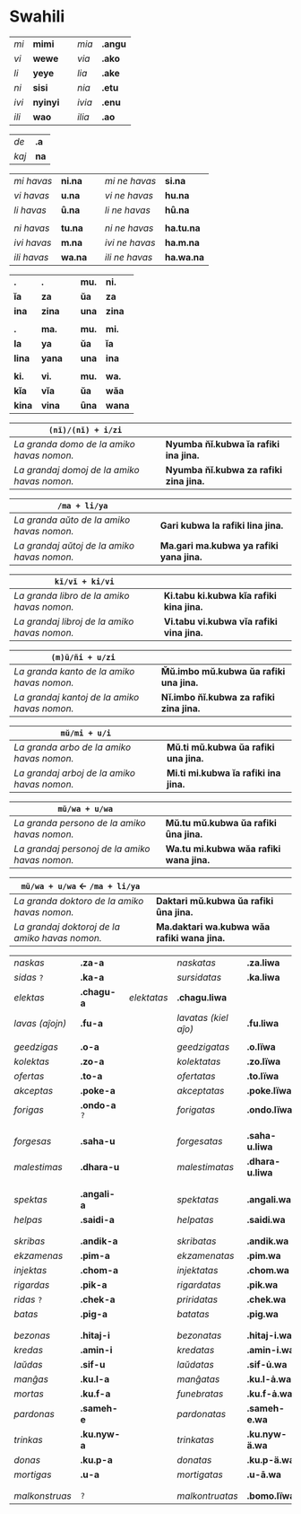 # Swahili

| | | | | |
|-|-|-|-|-|
| *mi* | **mimi** | | *mia* | **.angu** |
| *vi* | **wewe** | | *via* | **.ako** |
| *li* | **yeye** | | *lia* | **.ake** |
| *ni* | **sisi** | | *nia* | **.etu** |
| *ivi* | **nyinyi** | | *ivia* | **.enu** |
| *ili* | **wao** | | *ilia* | **.ao** |

| | |
|-|-|
| *de* | **.a** |
| *kaj* | **na** |

| | | | | |
|-|-|-|-|-|
| *mi havas* | **ni.na** | | *mi ne havas* | **si.na** |
| *vi havas* | **u.na** | | *vi ne havas* | **hu.na** |
| *li havas* | **ȗ.na** | | *li ne havas* | **hȗ.na** |
| | | | | |
| *ni havas* | **tu.na** | | *ni ne havas* | **ha.tu.na** |
| *ivi havas* | **m.na** | | *ivi ne havas* | **ha.m.na** |
| *ili havas* | **wa.na** | | *ili ne havas* | **ha.wa.na** |

| | | | | |
|-|-|-|-|-|
| **.**    | **.**    | | **mu.** | **ni.**  |
| **ĭa**   | **za**   | | **ŭa**  | **za**   |
| **ina**  | **zina** | | **una** | **zina** |
| | | | | |
| **.**    | **ma.**  | | **mu.** | **mi.**  |
| **la**   | **ya**   | | **ŭa**  | **ĭa**   |
| **lina** | **yana** | | **una** | **ina**  |
| | | | | |
| **ki.**  | **vi.**  | | **mu.** | **wa.**  |
| **kĭa**  | **vĭa**  | | **ŭa**  | **wăa**  |
| **kina** | **vina** | | **ȗna** | **wana** |

| `(nĭ)/(nĭ) + i/zi` | |
|-|-|
| *La granda domo de la amiko havas nomon.* | **Nyumba n̆ĭ.kubwa ĭa rafiki ina jina.** |
| *La grandaj domoj de la amiko havas nomon.* | **Nyumba n̆ĭ.kubwa za rafiki zina jina.** |

| `/ma + li/ya` | |
|-|-|
| *La granda aŭto de la amiko havas nomon.*   | **Gari kubwa la rafiki lina jina.** |
| *La grandaj aŭtoj de la amiko havas nomon.* | **Ma.gari ma.kubwa ya rafiki yana jina.** |

| `kĭ/vĭ + ki/vi` | |
|-|-|
| *La granda libro de la amiko havas nomon.*   | **Ki.tabu ki.kubwa kĭa rafiki kina jina.** |
| *La grandaj libroj de la amiko havas nomon.* | **Vi.tabu vi.kubwa vĭa rafiki vina jina.** |

| `(m)ŭ/ñi + u/zi` | |
|-|-|
| *La granda kanto de la amiko havas nomon.*   | **M̆ŭ.imbo mŭ.kubwa ŭa rafiki una jina.** |
| *La grandaj kantoj de la amiko havas nomon.* | **Nĭ.imbo n̆ĭ.kubwa za rafiki zina jina.** |

| `mŭ/mi + u/i` | |
|-|-|
| *La granda arbo de la amiko havas nomon.*   | **Mŭ.ti mŭ.kubwa ŭa rafiki una jina.** |
| *La grandaj arboj de la amiko havas nomon.* | **Mi.ti mi.kubwa ĭa rafiki ina jina.** |

| `mŭ/wa + u/wa` | |
|-|-|
| *La granda persono de la amiko havas nomon.*   | **Mŭ.tu mŭ.kubwa ŭa rafiki ȗna jina.** |
| *La grandaj personoj de la amiko havas nomon.* | **Wa.tu mi.kubwa wăa rafiki wana jina.** |

| `mŭ/wa + u/wa` ← `/ma + li/ya` | |
|-|-|
| *La granda doktoro de la amiko havas nomon.*   | **Daktari mŭ.kubwa ŭa rafiki ȗna jina.** |
| *La grandaj doktoroj de la amiko havas nomon.* | **Ma.daktari wa.kubwa wăa rafiki wana jina.** |


| | | | | |
|-|-|-|-|-|
| *naskas* | **.za-a** | | *naskatas* | **.za.liwa** |
| *sidas* `?` | **.ka-a** | | *sursidatas* | **.ka.liwa** |
| *elektas* | **.chagu-a** | *elektatas* | **.chagu.liwa** |
| *lavas (aĵojn)* | **.fu-a** | | *lavatas (kiel aĵo)* | **.fu.liwa** |
| | | | | |
| *geedzigas* | **.o-a** | | *geedzigatas* | **.o.lïwa** |
| *kolektas* | **.zo-a** | | *kolektatas* | **.zo.lïwa** |
| *ofertas* | **.to-a**  | | *ofertatas* | **.to.lïwa** |
| *akceptas* | **.poke-a** | | *akceptatas* | **.poke.lïwa** |
| *forigas* | **.ondo-a** `?` | | *forigatas* | **.ondo.lïwa** |
| | | | | |
| | | | | |
| *forgesas* | **.saha-u** | | *forgesatas* | **.saha-u.liwa** |
| *malestimas* | **.dhara-u** | | *malestimatas* | **.dhara-u.liwa** |
| | | | | |
| | | | | |
| *spektas* | **.angali-a** | | *spektatas* | **.angali.wa** |
| *helpas* | **.saidi-a** | | *helpatas* | **.saidi.wa** |
| | | | | |
| | | | | |
| *skribas* | **.andik-a** | | *skribatas* | **.andik.wa** |
| *ekzamenas* | **.pim-a** | | *ekzamenatas* | **.pim.wa** |
| *injektas* | **.chom-a** | | *injektatas* | **.chom.wa** |
| *rigardas* | **.pik-a** | | *rigardatas* | **.pik.wa** |
| *ridas* `?` | **.chek-a** | | *priridatas* | **.chek.wa** |
| *batas* | **.pig-a** | | *batatas* | **.pig.wa** |
| | | | | |
| | | | | |
| *bezonas* | **.hitaj-i** | | *bezonatas* | **.hitaj-i.wa** |
| *kredas* | **.amin-i** | | *kredatas* | **.amin-i.wa** |
| *laŭdas* | **.sif-u** | | *laŭdatas* | **.sif-u̇.wa** |
| *manĝas* | **.ku.l-a** | | *manĝatas* | **.ku.l-ȧ.wa** |
| *mortas* | **.ku.f-a** | | *funebratas* | **.ku.f-ȧ.wa** |
| *pardonas* | **.sameh-e** | | *pardonatas* | **.sameh-e.wa** |
| *trinkas* | **.ku.nyw-a** | | *trinkatas* | **.ku.nyw-ä.wa** |
| *donas* | **.ku.p-a** | | *donatas* | **.ku.p-ä.wa** |
| *mortigas* | **.u-a** | | *mortigatas* | **.u-ā.wa** |
| | | | | |
| | | | | |
| *malkonstruas* | `?` | | *malkontruatas* | **.bomo.lïwa** |
